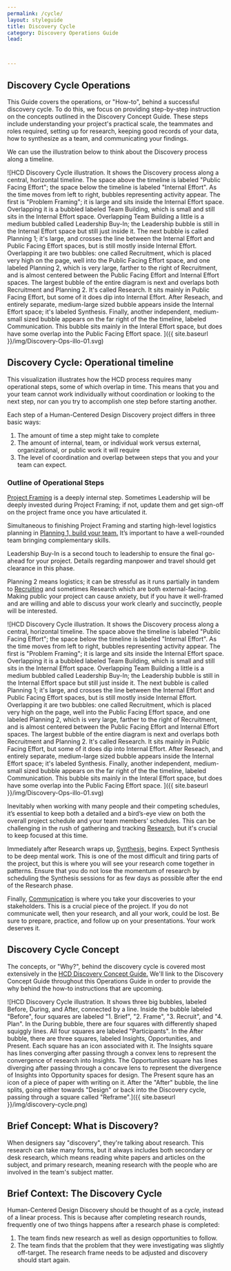 ```yaml
---
permalink: /cycle/
layout: styleguide
title: Discovery Cycle
category: Discovery Operations Guide
lead:



---
```


## Discovery Cycle Operations

This Guide covers the operations, or "How-to", behind a successful discovery cycle. To do this, we focus on providing step-by-step instruction on the concepts outlined in the Discovery Concept Guide. These steps include understanding your project's practical scale, the teammates and roles required, setting up for research, keeping good records of your data, how to synthesize as a team, and communicating your findings.

We can use the illustration below to think about the Discovery process along a timeline.

![HCD Discovery Cycle illustration. It shows the Discovery process along a central, horizontal timeline. The space above the timeline is labeled "Public Facing Effort"; the space below the timeline is labeled "Internal Effort". As the time moves from left to right, bubbles representing activity appear. The first is "Problem Framing"; it is large and sits inside the Internal Effort space. Overlapping it is a bubbled labeled Team Building, which is small and still sits in the Internal Effort space. Overlapping Team Building a little is a medium bubbled called Leadership Buy-In; the Leadership bubble is still in the Internal Effort space but still just inside it. The next bubble is called Planning 1; it's large, and crosses the line between the Internal Effort and Public Facing Effort spaces, but is still mostly inside Internal Effort. Overlapping it are two bubbles: one called Recruitment, which is placed very high on the page, well into the Public Facing Effort space, and one labeled Planning 2, which is very large, farther to the right of Recruitment, and is almost centered between the Public Facing Effort and Internal Effort spaces. The largest bubble of the entire diagram is next and overlaps both Recruitment and Planning 2. It's called Research. It sits mainly in Public Facing Effort, but some of it does dip into Internal Effort. After Reseach, and entirely separate, medium-large sized bubble appears inside the Internal Effort space; it's labeled Synthesis. Finally, another independent, medium-small sized bubble appears on the far right of the the timeline, labeled Communication. This bubble sits mainly in the Interal Effort space, but does have some overlap into the Public Facing Effort space. ]({{ site.baseurl }}/img/Discovery-Ops-illo-01.svg)

## Discovery Cycle: Operational timeline

This visualization illustrates how the HCD process requires many operational steps, some of which overlap in time. This means that you and your team cannot work individually without coordination or looking to the next step, nor can you try to accomplish one step before starting another.

Each step of a Human-Centered Design Discovery project differs in three basic ways:
1. The amount of time a step might take to complete
1. The amount of internal, team, or individual work versus external, organizational, or public work it will require
1. The level of coordination and overlap between steps that you and your team can expect.

### Outline of Operational Steps

<a href= "https://the-lab-at-opm.github.io/HCD-Discovery-Concept-Guide/frame/">Project Framing</a> is a deeply internal step. Sometimes Leadership will be deeply invested during Project Framing; if not, update them and get sign-off on the project frame once you have articulated it.

Simultaneous to finishing Project Framing and starting high-level logistics planning in <a href= "https://the-lab-at-opm.github.io/HCD-Discovery-Concept-Guide/plan/">Planning 1, build your team.</a> It’s important to have a well-rounded team bringing complementary skills.

Leadership Buy-In is a second touch to leadership to ensure the final go-ahead for your project. Details regarding manpower and travel should get clearance in this phase.

Planning 2 means logistics; it can be stressful as it runs partially in tandem to <a href= "https://the-lab-at-opm.github.io/HCD-Discovery-Concept-Guide/recruit/">Recruiting<a/> and sometimes Research which are both external-facing. Making public your project can cause anxiety, but if you have it well-framed and are willing and able to discuss your work clearly and succinctly, people will be interested.

![HCD Discovery Cycle illustration. It shows the Discovery process along a central, horizontal timeline. The space above the timeline is labeled "Public Facing Effort"; the space below the timeline is labeled "Internal Effort". As the time moves from left to right, bubbles representing activity appear. The first is "Problem Framing"; it is large and sits inside the Internal Effort space. Overlapping it is a bubbled labeled Team Building, which is small and still sits in the Internal Effort space. Overlapping Team Building a little is a medium bubbled called Leadership Buy-In; the Leadership bubble is still in the Internal Effort space but still just inside it. The next bubble is called Planning 1; it's large, and crosses the line between the Internal Effort and Public Facing Effort spaces, but is still mostly inside Internal Effort. Overlapping it are two bubbles: one called Recruitment, which is placed very high on the page, well into the Public Facing Effort space, and one labeled Planning 2, which is very large, farther to the right of Recruitment, and is almost centered between the Public Facing Effort and Internal Effort spaces. The largest bubble of the entire diagram is next and overlaps both Recruitment and Planning 2. It's called Research. It sits mainly in Public Facing Effort, but some of it does dip into Internal Effort. After Reseach, and entirely separate, medium-large sized bubble appears inside the Internal Effort space; it's labeled Synthesis. Finally, another independent, medium-small sized bubble appears on the far right of the the timeline, labeled Communication. This bubble sits mainly in the Interal Effort space, but does have some overlap into the Public Facing Effort space. ]({{ site.baseurl }}/img/Discovery-Ops-illo-01.svg)

Inevitably when working with many people and their competing schedules, it’s essential to keep both a detailed and a bird’s-eye view on both the overall project schedule and your team members’ schedules. This can be challenging in the rush of gathering and tracking <a href= "https://the-lab-at-opm.github.io/HCD-Discovery-Concept-Guide/during/">Research,</a> but it's crucial to keep focused at this time.

Immediately after Research wraps up, <a href= "https://the-lab-at-opm.github.io/HCD-Discovery-Concept-Guide/synthesis/">Synthesis,</a> begins. Expect Synthesis to be deep mental work. This is one of the most difficult and tiring parts of the project, but this is where you will see your research come together in patterns. Ensure that you do not lose the momentum of research by scheduling the Synthesis sessions for as few days as possible after the end of the Research phase.

Finally, <a href= "https://the-lab-at-opm.github.io/HCD-Discovery-Concept-Guide/present/">Communication</a> is where you take your discoveries to your stakeholders. This is a crucial piece of the project. If you do not communicate well, then your research, and all your work, could be lost. Be sure to prepare, practice, and follow up on your presentations. Your work deserves it.



## Discovery Cycle Concept

The concepts, or "Why?", behind the discovery cycle is covered most extensively in the <a href= "https://the-lab-at-opm.github.io/HCD-Design-Operations-Guide/cycle/">HCD Discovery Concept Guide.</a> We'll link to the Discovery Concept Guide throughout this Operations Guide in order to provide the why behind the how-to instructions that are upcoming.

![HCD Discovery Cycle illustration. It shows three big bubbles, labeled Before, During, and After, connected by a line. Inside the bubble labeled "Before", four squares are labeled "1. Brief", "2. Frame", "3. Recruit", and "4. Plan". In the During bubble, there are four squares with differently shaped squiggly lines. All four squares are labeled "Participants". In the After bubble, there are three squares, labeled Insights, Opportunities, and Present. Each square has an icon associated with it. The Insights square has lines converging after passing through a convex lens to represent the convergence of research into Insights. The Opportunities square has lines diverging after passing through a concave lens to represent the divergence of Insights into Opportunity spaces for design. The Present squre has an icon of a piece of paper with writing on it. After the "After" bubble, the line splits, going either towards "Design" or back into the Discovery cycle, passing through a square called "Reframe".]({{ site.baseurl }}/img/discovery-cycle.png)

## Brief Concept: What is Discovery?

When designers say "discovery", they're talking about research. This research can take many forms, but it always includes both secondary or desk research, which means reading white papers and articles on the subject, and primary research, meaning research with the people who are involved in the team's subject matter.

## Brief Context: The Discovery Cycle

Human-Centered Design Discovery should be thought of as a <i>cycle</i>, instead of a linear process. This is because after completing research rounds, frequently one of two things happens after a research phase is completed:
1. The team finds new research as well as design opportunities to follow.
1. The team finds that the problem that they were investigating was slightly off-target. The research frame needs to be adjusted and discovery should start again.
